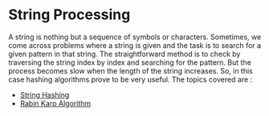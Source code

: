 # String Processing

A string is nothing but a sequence of symbols or characters. Sometimes, we come across problems where a string is given and the task is to search for a given pattern in that string. The straightforward method is to check by traversing the string index by index and searching for the pattern. But the process becomes slow  when the length of the 
string increases.
So, in this case hashing algorithms prove to be very useful.
The topics covered are :

- [String Hashing](src\String_Processing\String_Hashing\String_Hashing.md)
- [Rabin Karp Algorithm](src\String_Processing\Rabin-Karp_Algorithm\Rabin-Karp.md)
